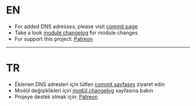 # EN  
- For added DNS adresses, please visit [commit page](https://github.com/symbuzzer/Turkish-Ad-Hosts/commits/main/hosts)  
- Take a look [module changelog](https://github.com/symbuzzer/Turkish-Ad-Hosts/blob/main/magisk/module_changelog.md) for module changes   
- For support this project: [Patreon](https://avalibeyaz.com/patreon)  
-----------
# TR
- Eklenen DNS adresleri için lütfen [commit sayfasını](https://github.com/symbuzzer/Turkish-Ad-Hosts/commits/main/hosts) ziyaret edin  
- Modül değişiklikleri için [modül changelog](https://github.com/symbuzzer/Turkish-Ad-Hosts/blob/main/magisk/module_changelog.md) sayfasına bakın  
- Projeye destek olmak için: [Patreon](https://avalibeyaz.com/patreon)
